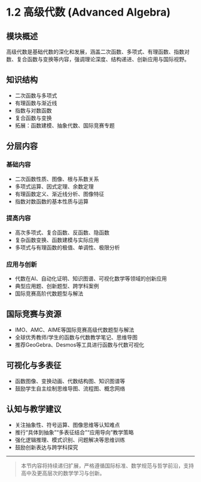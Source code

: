 # 1.2 高级代数 (Advanced Algebra)

## 模块概述

高级代数是基础代数的深化和发展，涵盖二次函数、多项式、有理函数、指数对数、复合函数与变换等内容，强调理论深度、结构递进、创新应用与国际视野。

## 知识结构

- 二次函数与多项式
- 有理函数与渐近线
- 指数与对数函数
- 复合函数与变换
- 拓展：函数建模、抽象代数、国际竞赛专题

## 分层内容

### 基础内容

- 二次函数性质、图像、根与系数关系
- 多项式运算、因式定理、余数定理
- 有理函数定义、渐近线分析、图像特征
- 指数对数函数的基本性质与运算

### 提高内容

- 高次多项式、复合函数、反函数、隐函数
- 复杂函数变换、函数建模与实际应用
- 多项式与有理函数的极值、单调性、极限分析

### 应用与创新

- 代数在AI、自动化证明、知识图谱、可视化数学等领域的创新应用
- 典型应用题、创新题型、跨学科案例
- 国际竞赛高阶代数题型与解法

## 国际竞赛与资源

- IMO、AMC、AIME等国际竞赛高级代数题型与解法
- 全球优秀教师/学生的函数与代数教学笔记、思维导图
- 推荐GeoGebra、Desmos等工具进行函数与代数可视化

## 可视化与多表征

- 函数图像、变换动画、代数结构图、知识图谱等
- 鼓励学生自主绘制思维导图、流程图、概念网络

## 认知与教学建议

- 关注抽象性、符号运算、图像思维等认知难点
- 推行“具体到抽象”“多表征结合”“应用导向”教学策略
- 强化逻辑推理、模式识别、问题解决等思维训练
- 鼓励创新表达与跨学科探究

---

> 本节内容将持续递归扩展，严格遵循国际标准、数学规范与哲学前沿，支持高中及更高层次的数学学习与创新。
